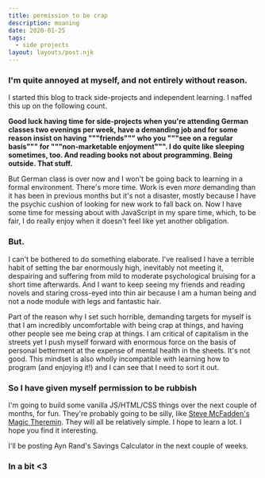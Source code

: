 ```yaml
---
title: permission to be crap
description: moaning
date: 2020-01-25
tags:
  - side projects
layout: layouts/post.njk
---
```


### I'm quite annoyed at myself, and not entirely without reason.

I started this blog to track side-projects and independent learning. I naffed this up on the following count.

**Good luck having time for side-projects when you're attending German classes two evenings per week, have a demanding job and for some reason insist on having """friends""" who you """see on a regular basis""" for """non-marketable enjoyment""". I do quite like sleeping sometimes, too. And reading books not about programming. Being outside. That stuff.**

But German class is over now and I won't be going back to learning in a formal environment. There's more time. Work is even *more* demanding than it has been in previous months but it's not a disaster, mostly because I have the psychic cushion of looking for new work to fall back on. Now I have some time for messing about with JavaScript in my spare time, which, to be fair, I do really enjoy when it doesn't feel like yet another obligation.

### But.

I can't be bothered to do something elaborate. I've realised I have a terrible habit of setting the bar enormously high, inevitably not meeting it, despairing and suffering from mild to moderate psychological bruising for a short time afterwards. And I want to keep seeing my friends and reading novels and staring cross-eyed into thin air because I am a human being and not a node module with legs and fantastic hair. 

Part of the reason why I set such horrible, demanding targets for myself is that I am incredibly uncomfortable with being crap at things, and having other people see me being crap at things. I am critical of capitalism in the streets yet I push myself forward with enormous force on the basis of personal betterment at the expense of mental health in the sheets. It's not good. This mindset is also wholly incompatible with learning how to program (and enjoying it!) and I can see that I need to sort it out.

### So I have given myself permission to be rubbish

I'm going to build some vanilla JS/HTML/CSS things over the next couple of months, for fun. They're probably going to be silly, like [Steve McFadden's Magic Theremin](https://dereknahman.github.io/steve-mcfaddens-theremin/). They will all be relatively simple. I hope to learn a lot. I hope you find it interesting.

I'll be posting Ayn Rand's Savings Calculator in the next couple of weeks. 

### In a bit <3

